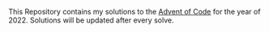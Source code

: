 This Repository contains my solutions to the [Advent of Code](https://adventofcode.com/2022) for the year of 2022. Solutions will be updated after every solve.
